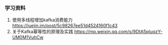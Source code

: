 ### 学习资料
1. 使用多线程增加kafka消费能力
	https://juejin.im/post/5c98267ee51d4524160f1c43
2. 关于Kafka幂等性的原理及实践
   https://mp.weixin.qq.com/s/9DtA5pluqzY-UM0M1VuhCw

